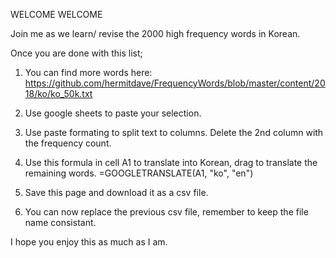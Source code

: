 WELCOME WELCOME

Join me as we learn/ revise the 2000 high frequency words in Korean.

Once you are done with this list; 

1. You can find more words here:
https://github.com/hermitdave/FrequencyWords/blob/master/content/2018/ko/ko_50k.txt

2. Use google sheets to paste your selection.
   
3. Use paste formating to split text to columns. Delete the 2nd column with the frequency count.
   
5. Use this formula in cell A1 to translate into Korean, drag to translate the remaining words.
=GOOGLETRANSLATE(A1, "ko", "en")

6. Save this page and download it as a csv file.

7. You can now replace the previous csv file, remember to keep the file name consistant.

I hope you enjoy this as much as I am. 
